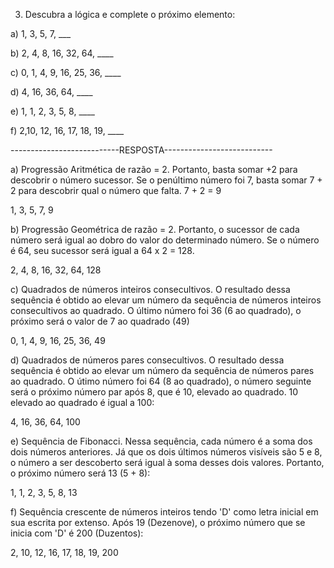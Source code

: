 3) Descubra a lógica e complete o próximo elemento:



a) 1, 3, 5, 7, ___

b) 2, 4, 8, 16, 32, 64, ____

c) 0, 1, 4, 9, 16, 25, 36, ____

d) 4, 16, 36, 64, ____

e) 1, 1, 2, 3, 5, 8, ____

f) 2,10, 12, 16, 17, 18, 19, ____

---------------------------RESPOSTA---------------------------

a) Progressão Aritmética de razão = 2. 
   Portanto, basta somar +2 para descobrir o número sucessor. Se o penúltimo número foi 7, basta somar 7 + 2 para descobrir qual o número que falta. 7 + 2 = 9

   1, 3, 5, 7, 9

b) Progressão Geométrica de razão = 2.
   Portanto, o sucessor de cada número será igual ao dobro do valor do determinado número. Se o número é 64, seu sucessor será igual a 64 x 2 = 128.

   2, 4, 8, 16, 32, 64, 128

c) Quadrados de números inteiros consecultivos.
   O resultado dessa sequência é obtido ao elevar um número da sequência de números inteiros consecultivos ao quadrado. O último número foi 36 (6 ao quadrado), o próximo será o valor de 7 ao quadrado (49)

   0, 1, 4, 9, 16, 25, 36, 49

d) Quadrados de números pares consecultivos.
   O resultado dessa sequência é obtido ao elevar um número da sequência de números pares ao quadrado. O útimo número foi 64 (8 ao quadrado), o número seguinte será o próximo número par após 8, que é 10, elevado ao quadrado. 10 elevado ao quadrado é igual a 100:

   4, 16, 36, 64, 100 

e) Sequência de Fibonacci.
   Nessa sequência, cada número é a soma dos dois números anteriores. Já que os dois últimos números visíveis são 5 e 8, o número a ser descoberto será igual à soma desses dois valores. Portanto, o próximo número será 13 (5 + 8):

   1, 1, 2, 3, 5, 8, 13

f) Sequência crescente de números inteiros tendo 'D' como letra inicial em sua escrita por extenso. Após 19 (Dezenove), o próximo número que se inicia com 'D' é 200 (Duzentos):

   2, 10, 12, 16, 17, 18, 19, 200